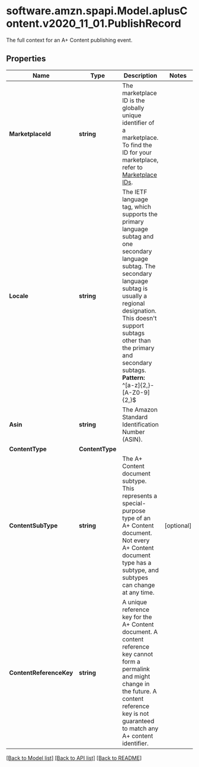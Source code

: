 # software.amzn.spapi.Model.aplusContent.v2020_11_01.PublishRecord
The full context for an A+ Content publishing event.

## Properties

Name | Type | Description | Notes
------------ | ------------- | ------------- | -------------
**MarketplaceId** | **string** | The marketplace ID is the globally unique identifier of a marketplace. To find the ID for your marketplace, refer to [Marketplace IDs](https://developer-docs.amazon.com/sp-api/docs/marketplace-ids). | 
**Locale** | **string** | The IETF language tag, which supports the primary language subtag and one secondary language subtag. The secondary language subtag is usually a regional designation. This doesn&#39;t support subtags other than the primary and secondary subtags. **Pattern:** ^[a-z]{2,}-[A-Z0-9]{2,}$ | 
**Asin** | **string** | The Amazon Standard Identification Number (ASIN). | 
**ContentType** | **ContentType** |  | 
**ContentSubType** | **string** | The A+ Content document subtype. This represents a special-purpose type of an A+ Content document. Not every A+ Content document type has a subtype, and subtypes can change at any time. | [optional] 
**ContentReferenceKey** | **string** | A unique reference key for the A+ Content document. A content reference key cannot form a permalink and might change in the future. A content reference key is not guaranteed to match any A+ content identifier. | 

[[Back to Model list]](../README.md#documentation-for-models) [[Back to API list]](../README.md#documentation-for-api-endpoints) [[Back to README]](../README.md)

